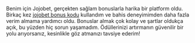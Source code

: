 Benim için Jojobet, gerçekten sağlam bonuslarla harika bir platform oldu. Birkaç kez [jojobet bonus kodu](https://eniyibahisciler.com/jojobet-bonus-indirimleri-nelerdir/) kullandım ve bahis deneyimimden daha fazla verim almama yardımcı oldu. Bonuslar almak çok kolay ve şartlar oldukça açık, bu yüzden hiç sorun yaşamadım. Ödüllerinizi artırmanın güvenilir bir yolu arıyorsanız, kesinlikle göz atmanızı tavsiye ederim!